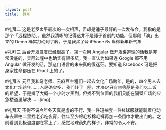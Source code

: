 ```yaml
---
layout: post
title:  跨年
---
```

#礼拜二
这是老罗水平最次的一次相声，但却是锤子最好的一次发布会。我指的是那个「远程协助」，虽然我清晰的记得这并不是锤子首创的功能，但那段「演」出来的 Demo 确实打动到了我，于是我买了台 iPhone 6s 当做新年新气象……

#礼拜三
后台开发进度已经很高了，第一次用 Angular 做开发讲道理的话我是非常没底的，实际过程中也确实有很多坑，我一直认为如果连 Google 都不用 Angular 做开发的话，那这门语言的未来真的很迷茫。要知道 Facebook 可是把身家性命都压在 React 上的了。

#礼拜五
元旦我和马老师、云麻豆主程们一起去文化广场跨年，是的，四个男人去文化广场跨年……
人是确实多，我们转了一圈，才决定只有肯德基是我们吃上饭的希望，于是排了大概一个小时才买到，但找不到位置的我们只能在隔壁广场的应急楼道里解决……
[img]

#礼拜天
不得不说今年冬天真是虚的不行，我一件短袖套一件棒球服就能骑着电动车去翠柏二里找老弟吃夜宵，往年至少棉毛衫棉毛裤再加一条围巾才敢出门的。之前看到北极温度都在零上了，感觉地球药丸的样子，非常的令人不安。